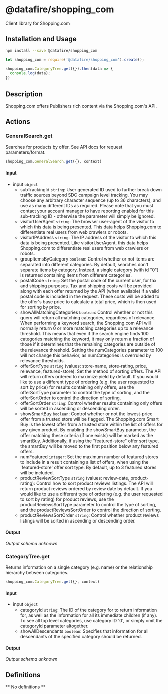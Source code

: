 # @datafire/shopping_com

Client library for Shopping.com

## Installation and Usage
```bash
npm install --save @datafire/shopping_com
```
```js
let shopping_com = require('@datafire/shopping_com').create();

shopping_com.CategoryTree.get({}).then(data => {
  console.log(data);
})
```

## Description

Shopping.com offers Publishers rich content via the Shopping.com's API.

## Actions

### GeneralSearch.get
Searches for products by offer. See API docs for request parameters/format.


```js
shopping_com.GeneralSearch.get({}, context)
```

#### Input
* input `object`
  * subTrackingId `string`: User generated ID used to further break down traffic sources beyond SDC campaign level tracking. You may choose any arbitrary character sequence (up to 36 characters), and use as many different IDs as required.  Please note that you must contact your account manager to have reporting enabled for this sub-tracking ID - otherwise the parameter will simply be ignored.
  * visitorUserAgent `string`: The browser user-agent of the visitor to which this data is being presented.  This data helps Shopping.com to differentiate real users from web crawlers or robots.
  * visitorIPAddress `string`: The IP address of the visitor to which this data is being presented.  Like visitorUserAgent, this data helps Shopping.com to differentiate real users from web crawlers or robots.
  * groupItemsByCategory `boolean`: Control whether or not items are separated into different categories. By default, searches don't separate items by category. Instead, a single category (with id "0") is returned containing items from different categories.
  * postalCode `string`: Set the postal code of the current user, for tax and shipping purposes. Tax and shipping costs will be provided along with each offer returned by the API (when available) if a valid postal code is included in the request. These costs will be added to the offer's base price to calculate a total price, which is then used for sorting by price.
  * showAllMatchingCategories `boolean`: Control whether or not this query will return all matching categories, regardless of relevance. When performing a keyword search, the Shopping.com API will normally return 0 or more matching categories up to a relevance threshold. This means that even if the search engine finds 100 categories matching the keyword, it may only return a fraction of those if it determines that the remaining categories are outside of the relevance threshold. Setting the numCategories parameter to 100 will not change this behavior, as numCategories is overruled by relevance thresholds.
  * offerSortType `string` (values: store-name, store-rating, price, relevance, featured-store): Set the method of sorting offers. The API will return offers ordered to maximize yield by default. If you would like to use a different type of ordering (e.g. the user requested to sort by price) for results containing only offers, use the offerSortType parameter to control the type of sorting, and the offerSortOrder to control the direction of sorting.
  * offerSortOrder `string`: Control whether results containing only offers will be sorted in ascending or descending order.
  * showSmartBuy `boolean`: Control whether or not the lowest-price offer from a trusted store will be flagged. The Shopping.com Smart Buy is the lowest offer from a trusted store within the list of offers for any given product. By enabling the showSmartBuy parameter, the offer matching these criteria (if one exists) will be marked as the smartBuy. Additionally, if using the "featured-store" offer sort type, the smartBuy will be moved to the first position below any featured offers.
  * numFeatured `integer`: Set the maximum number of featured stores to include in a result containing a list of offers, when using the 'featured-store' offer sort type. By default, up to 3 featured stores will be included.
  * productReviewSortType `string` (values: review-date, product-rating): Control how to sort product reviews listings. The API will return product reviews ordered by review date by default. If you would like to use a different type of ordering (e.g. the user requested to sort by rating) for product reviews, use the productReviewsSortType parameter to control the type of sorting, and the productReviewsSortOrder to control the direction of sorting.
  * productReviewsSortOrder `string`: Control whether product reviews listings will be sorted in ascending or descending order.

#### Output
*Output schema unknown*

### CategoryTree.get
Returns information on a single category (e.g. name) or the relationship hierarchy between categories.


```js
shopping_com.CategoryTree.get({}, context)
```

#### Input
* input `object`
  * categoryId `string`: The ID of the category for to return information for, as well as the information for all its immediate children (if any). To see all top level categories, use category ID '0', or simply omit the categoryId parameter altogether.
  * showAllDescendants `boolean`: Specifies that information for all descendants of the specified category should be returned.

#### Output
*Output schema unknown*



## Definitions

** No definitions **
